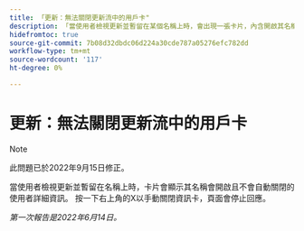 ```yaml
---
title: 「更新：無法關閉更新流中的用戶卡"
description: 「當使用者檢視更新並暫留在某個名稱上時，會出現一張卡片，內含開啟其名稱的使用者詳細資訊，且不會自動關閉。 按一下右上角的X以手動關閉資訊卡，頁面會停止回應。」
hidefromtoc: true
source-git-commit: 7b08d32dbdc06d224a30cde787a05276efc782dd
workflow-type: tm+mt
source-wordcount: '117'
ht-degree: 0%

---
```



# 更新：無法關閉更新流中的用戶卡

>[!NOTE]
>
>此問題已於2022年9月15日修正。

當使用者檢視更新並暫留在名稱上時，卡片會顯示其名稱會開啟且不會自動關閉的使用者詳細資訊。 按一下右上角的X以手動關閉資訊卡，頁面會停止回應。

_第一次報告是2022年6月14日。_
